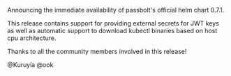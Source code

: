 Announcing the immediate availability of passbolt's official helm chart 0.7.1.

This release contains support for providing external secrets for JWT keys
as well as automatic support to download kubectl binaries based on host
cpu architecture.

Thanks to all the community members involved in this release!

@Kuruyia @ook
